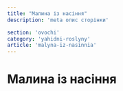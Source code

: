 ```yaml
---
title: "Малина із насіння"
description: 'meta опис сторінки'

section: 'ovochi'
category: 'yahidni-roslyny'
article: 'malyna-iz-nasinnia'
---
```


# Малина із насіння